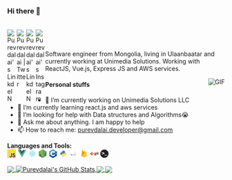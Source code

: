 ### Hi there 👋

<br/>

<a href="https://www.linkedin.com/in/purevdalai-zangad/">
  <img align="left" alt="Purevdalai's LinkdeIN" width="22px" src="https://cdn.jsdelivr.net/npm/simple-icons@v3/icons/linkedin.svg" />
</a>

<a href="https://twitter.com/Purevdalai_z">
  <img align="left" alt="Purevdalai | Twitter" width="22px" src="https://cdn.jsdelivr.net/npm/simple-icons@v3/icons/twitter.svg" />
</a>

<a href="https://www.facebook.com/Z.Purevdalai/">
  <img align="left" alt="Purevdalai's LinkdeIN" width="22px" src="https://cdn.jsdelivr.net/npm/simple-icons@v3/icons/facebook.svg" />
</a>

<a href="https://www.instagram.com/purevdalai_zangad/">
  <img align="left" alt="Purevdalai's Instagram" width="22px" src="https://cdn.jsdelivr.net/npm/simple-icons@v3/icons/instagram.svg" />
</a>

<br/>
<br/>

Software engineer from Mongolia, living in Ulaanbaatar and currently working at Unimedia Solutions. Working with ReactJS, Vue.js, Express JS and AWS services.

  <img align="right" alt="GIF" src="https://media.giphy.com/media/cj88Rvc1XOY45R4CFd/giphy.gif" />

#### Personal stuffs
- 🔭 I’m currently working on Unimedia Solutions LLC
- 🌱 I’m currently learning react.js and aws services
- 🤔 I’m looking for help with Data structures and Algorithms😭
- 💬 Ask me about anything. I am happy to help
- 📫 How to reach me: purevdalai.developer@gmail.com

**Languages and Tools:**  
<code><img height="20" src="https://raw.githubusercontent.com/github/explore/80688e429a7d4ef2fca1e82350fe8e3517d3494d/topics/javascript/javascript.png"></code>
<code><img height="20" src="https://raw.githubusercontent.com/github/explore/80688e429a7d4ef2fca1e82350fe8e3517d3494d/topics/vue/vue.png"></code>
<code><img height="20" src="https://raw.githubusercontent.com/github/explore/80688e429a7d4ef2fca1e82350fe8e3517d3494d/topics/react/react.png"></code>
<code><img height="20" src="https://raw.githubusercontent.com/github/explore/80688e429a7d4ef2fca1e82350fe8e3517d3494d/topics/nodejs/nodejs.png"></code>
<code><img height="20" src="https://raw.githubusercontent.com/github/explore/80688e429a7d4ef2fca1e82350fe8e3517d3494d/topics/cpp/cpp.png"></code>
<code><img height="20" src="https://raw.githubusercontent.com/github/explore/80688e429a7d4ef2fca1e82350fe8e3517d3494d/topics/python/python.png"></code>
<code><img height="20" src="https://raw.githubusercontent.com/github/explore/80688e429a7d4ef2fca1e82350fe8e3517d3494d/topics/mysql/mysql.png"></code>
<code><img height="20" src="https://raw.githubusercontent.com/github/explore/80688e429a7d4ef2fca1e82350fe8e3517d3494d/topics/firebase/firebase.png"></code>
<code><img height="20" src="https://raw.githubusercontent.com/github/explore/80688e429a7d4ef2fca1e82350fe8e3517d3494d/topics/git/git.png"></code>
<code><img height="20" src="https://raw.githubusercontent.com/github/explore/80688e429a7d4ef2fca1e82350fe8e3517d3494d/topics/terminal/terminal.png"></code>



<a href="https://github.com/Purevdalai/Purevdalai">
  <img align="center" src="https://github-readme-stats.vercel.app/api/top-langs/?username=Purevdalai&hide=java,html&title_color=ffffff&text_color=c9cacc&icon_color=2bbc8a&bg_color=1d1f21" />
</a>
<a href="https://github.com/Purevdalai/Purevdalai">
  <img align="center" src="https://github-readme-stats.vercel.app/api?username=Purevdalai&show_icons=true&line_height=27&count_private=true&title_color=ffffff&text_color=c9cacc&icon_color=2bbc8a&bg_color=1d1f21" alt="Purevdalai's GitHub Stats" />
</a>

<a href="https://github.com/Purevdalai/python-project-blueprint">
  <img align="center" src="https://github-readme-stats.vercel.app/api/pin/?username=Purevdalai&repo=python-project-blueprint&title_color=ffffff&text_color=c9cacc&icon_color=2bbc8a&bg_color=1d1f21" />
</a>

<a href="https://github.com/Purevdalai/go-project-blueprint">
  <img align="center" src="https://github-readme-stats.vercel.app/api/pin/?username=Purevdalai&repo=go-project-blueprint&title_color=ffffff&text_color=c9cacc&icon_color=2bbc8a&bg_color=1d1f21" />

